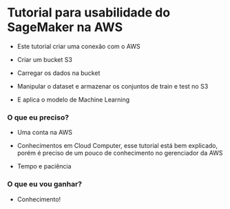 # Tutorial para usabilidade do SageMaker na AWS


- Este tutorial criar uma conexão com o AWS

- Criar um bucket S3

- Carregar os dados na bucket

- Manipular o dataset e armazenar os conjuntos de train e test no S3

- E aplica o modelo de Machine Learning


### O que eu preciso?
- Uma conta na AWS

- Conhecimentos em Cloud Computer, esse tutorial está bem explicado, porém é preciso de um pouco de conhecimento no gerenciador da AWS

- Tempo e paciência

### O que eu vou ganhar?

- Conhecimento!



















